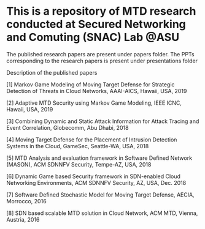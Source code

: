 # This is a repository of MTD research conducted at Secured Networking and Comuting (SNAC) Lab @ASU

The published research papers are present under papers folder.
The PPTs corresponding to the research papers is present under presentations folder

Description of the published papers

[1] Markov Game Modeling of Moving Target Defense for Strategic Detection of Threats in Cloud Networks, AAAI-AICS, Hawaii, USA, 2019

[2] Adaptive MTD Security using Markov Game Modeling, IEEE ICNC, Hawaii, USA, 2019

[3] Combining Dynamic and Static Attack Information for Attack Tracing and Event Correlation, Globecomm, Abu Dhabi, 2018

[4] Moving Target Defense for the Placement of Intrusion Detection Systems in the Cloud, GameSec, Seattle-WA, USA, 2018

[5] MTD Analysis and evaluation framework in Software Defined Network (MASON), ACM SDNNFV Security, Tempe-AZ, USA,  2018

[6] Dynamic Game based Security framework in SDN-enabled Cloud Networking Environments, ACM SDNNFV Security, AZ, USA, Dec. 2018

[7] Software Defined Stochastic Model for Moving Target Defense, AECIA, Morrocco, 2016

[8] SDN based scalable MTD solution in Cloud Network, ACM MTD, Vienna, Austria, 2016




